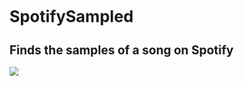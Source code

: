 # SpotifySampled
## Finds the samples of a song on Spotify 
![](https://thumbs.gfycat.com/DelectableShallowAmazondolphin-size_restricted.gif)
